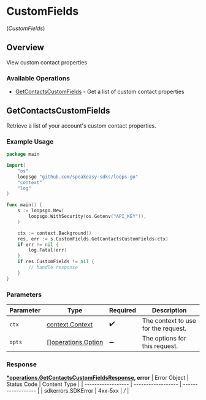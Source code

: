 # CustomFields
(*CustomFields*)

## Overview

View custom contact properties

### Available Operations

* [GetContactsCustomFields](#getcontactscustomfields) - Get a list of custom contact properties

## GetContactsCustomFields

Retrieve a list of your account's custom contact properties.

### Example Usage

```go
package main

import(
	"os"
	loopsgo "github.com/speakeasy-sdks/loops-go"
	"context"
	"log"
)

func main() {
    s := loopsgo.New(
        loopsgo.WithSecurity(os.Getenv("API_KEY")),
    )

    ctx := context.Background()
    res, err := s.CustomFields.GetContactsCustomFields(ctx)
    if err != nil {
        log.Fatal(err)
    }
    if res.CustomFields != nil {
        // handle response
    }
}
```

### Parameters

| Parameter                                                | Type                                                     | Required                                                 | Description                                              |
| -------------------------------------------------------- | -------------------------------------------------------- | -------------------------------------------------------- | -------------------------------------------------------- |
| `ctx`                                                    | [context.Context](https://pkg.go.dev/context#Context)    | :heavy_check_mark:                                       | The context to use for the request.                      |
| `opts`                                                   | [][operations.Option](../../models/operations/option.md) | :heavy_minus_sign:                                       | The options for this request.                            |


### Response

**[*operations.GetContactsCustomFieldsResponse](../../models/operations/getcontactscustomfieldsresponse.md), error**
| Error Object       | Status Code        | Content Type       |
| ------------------ | ------------------ | ------------------ |
| sdkerrors.SDKError | 4xx-5xx            | */*                |
